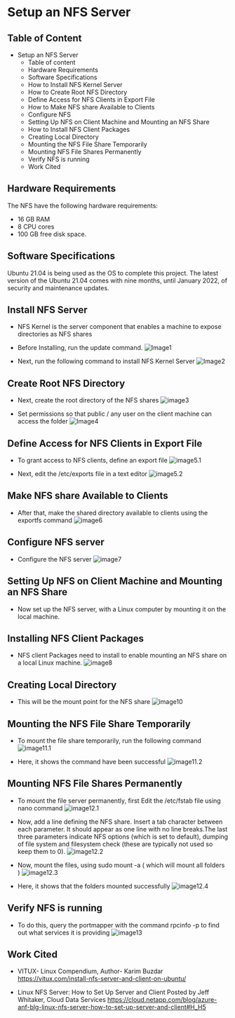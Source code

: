 # Setup an NFS Server
## Table of Content
* Setup an NFS Server
    * Table of content
    * Hardware Requirements
    * Software Specifications
    * How to Install NFS Kernel Server
    * How to Create Root NFS Directory
    * Define Access for NFS Clients in Export File
    * How to Make NFS share Available to Clients
    * Configure NFS
    * Setting Up NFS on Client Machine and Mounting an NFS   Share
    * How to Install NFS Client Packages
    * Creating Local Directory
    * Mounting the NFS File Share Temporarily
    * Mounting NFS File Shares Permanently
    * Verify NFS is running
    * Work Cited
## Hardware Requirements
The NFS have the following hardware requirements: 
* 16 GB RAM
* 8 CPU cores
* 100 GB free disk space.

## Software Specifications
Ubuntu 21.04 is being used as the OS to complete this project.
The latest version of the Ubuntu 21.04 comes with nine months, until January 2022, of security and maintenance updates.

## Install NFS Server
* NFS Kernel is the server component that enables a machine to expose directories as NFS shares
* Before Installing, run the update command.
![Image1](../imgs/FinalProject/StepOne-Update.png)

* Next, run the following command to install NFS Kernel Server
![Image2](../imgs/FinalProject/Step2.png)  
## Create Root NFS Directory
* Next, create the root directory of the NFS shares
![image3](../imgs/FinalProject/step3.png)

* Set permissions so that public / any user on the client machine can access the folder 
![Image4](../imgs/FinalProject/step4.png)
## Define Access for NFS Clients in Export File
* To grant access to NFS clients, define an export file
![image5.1](../imgs/FinalProject/step5.png)

* Next, edit the /etc/exports file in a text editor
![image5.2](../imgs/FinalProject/step5.2.png)
## Make NFS share Available to Clients
* After that, make the shared directory available to clients using the exportfs command
![image6](../imgs/FinalProject/step6.png)
## Configure NFS server
* Configure the NFS server
![image7](../imgs/FinalProject/step7.png)
## Setting Up NFS on Client Machine and Mounting an NFS   Share
* Now set up the NFS server, with a Linux computer by mounting it on the local machine.
## Installing NFS Client Packages
* NFS client Packages need to install to enable mounting an NFS share on a local Linux machine.
![image8](../imgs/FinalProject/step8.png)
## Creating Local Directory
* This will be the mount point for the NFS share
![image10](../imgs/FinalProject/step10.png)
## Mounting the NFS File Share Temporarily
* To mount the file share temporarily, run the following command
![image11.1](../imgs/FinalProject/step11.1.png)

* Here, it shows the command have been successful
![image11.2](../imgs/FinalProject/step11.2.png)
## Mounting NFS File Shares Permanently
* To mount the file server permanently, first Edit the /etc/fstab file using nano command
![image12.1](../imgs/FinalProject/step12.1.png)

* Now, add a line defining the NFS share. Insert a tab character between each parameter. It should appear as one line with no line breaks.The last three parameters indicate NFS options (which is set to default), dumping of file system and filesystem check (these are typically not used so keep them to 0).
![image12.2](../imgs/FinalProject/step12.2.png)

* Now, mount the files, using sudo mount -a ( which will mount all folders )
![image12.3](../imgs/FinalProject/step13.1.png)

* Here, it shows that the folders mounted successfully
![image12.4](../imgs/FinalProject/step13.2.png)
## Verify NFS is running
* To do this, query the portmapper with the command rpcinfo -p to find out what services it is providing
![image13](../imgs/FinalProject/step14.png)

## Work Cited
* VITUX- Linux Compendium, Author- Karim Buzdar
https://vitux.com/install-nfs-server-and-client-on-ubuntu/

* Linux NFS Server: How to Set Up Server and Client
Posted by Jeff Whitaker, Cloud Data Services
https://cloud.netapp.com/blog/azure-anf-blg-linux-nfs-server-how-to-set-up-server-and-client#H_H5

